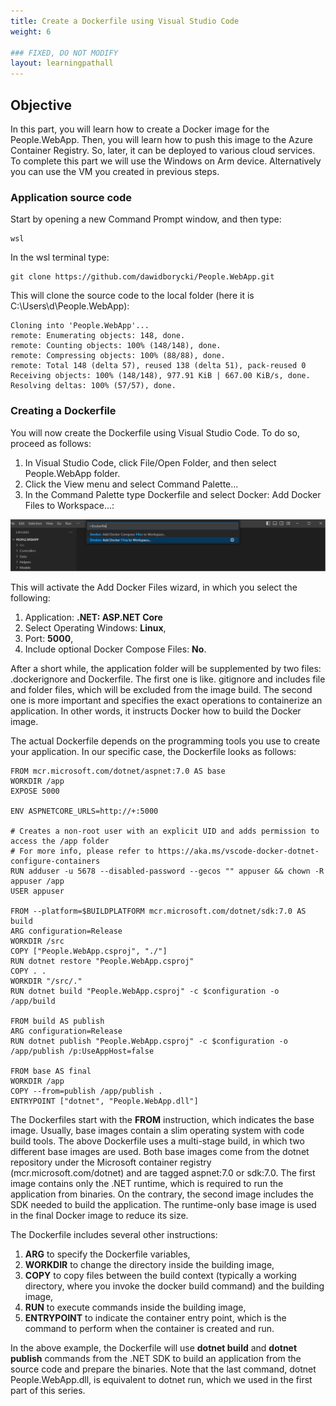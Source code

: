 ```yaml
---
title: Create a Dockerfile using Visual Studio Code
weight: 6

### FIXED, DO NOT MODIFY
layout: learningpathall
---
```


## Objective
In this part, you will learn how to create a Docker image for the People.WebApp. Then, you will learn how to push this image to the Azure Container Registry. So, later, it can be deployed to various cloud services. To complete this part we will use the Windows on Arm device. Alternatively you can use the VM you created in previous steps.

### Application source code
Start by opening a new Command Prompt window, and then type:
```console
wsl
```

In the wsl terminal type:
```console
git clone https://github.com/dawidborycki/People.WebApp.git
```

This will clone the source code to the local folder (here it is C:\Users\d\People.WebApp):
```output
Cloning into 'People.WebApp'...
remote: Enumerating objects: 148, done.
remote: Counting objects: 100% (148/148), done.
remote: Compressing objects: 100% (88/88), done.
remote: Total 148 (delta 57), reused 138 (delta 51), pack-reused 0
Receiving objects: 100% (148/148), 977.91 KiB | 667.00 KiB/s, done.
Resolving deltas: 100% (57/57), done.
```

### Creating a Dockerfile
You will now create the Dockerfile using Visual Studio Code. To do so, proceed as follows:
1.	In Visual Studio Code, click File/Open Folder, and then select People.WebApp folder.
2.	Click the View menu and select Command Palette...
3.	In the Command Palette type Dockerfile and select Docker: Add Docker Files to Workspace...:

![command prompt#left](figures/18.png "Figure 18. Adding a Dockerfile")

This will activate the Add Docker Files wizard, in which you select the following:
1.	Application: **.NET: ASP.NET Core**
2.	Select Operating Windows: **Linux**,
3.	Port: **5000**,
4.	Include optional Docker Compose Files: **No**.

After a short while, the application folder will be supplemented by two files: .dockerignore and Dockerfile. The first one is like. gitignore and includes file and folder files, which will be excluded from the image build. The second one is more important and specifies the exact operations to containerize an application. In other words, it instructs Docker how to build the Docker image.

The actual Dockerfile depends on the programming tools you use to create your application. In our specific case, the Dockerfile looks as follows:
```
FROM mcr.microsoft.com/dotnet/aspnet:7.0 AS base
WORKDIR /app
EXPOSE 5000

ENV ASPNETCORE_URLS=http://+:5000

# Creates a non-root user with an explicit UID and adds permission to access the /app folder
# For more info, please refer to https://aka.ms/vscode-docker-dotnet-configure-containers
RUN adduser -u 5678 --disabled-password --gecos "" appuser && chown -R appuser /app
USER appuser

FROM --platform=$BUILDPLATFORM mcr.microsoft.com/dotnet/sdk:7.0 AS build
ARG configuration=Release
WORKDIR /src
COPY ["People.WebApp.csproj", "./"]
RUN dotnet restore "People.WebApp.csproj"
COPY . .
WORKDIR "/src/."
RUN dotnet build "People.WebApp.csproj" -c $configuration -o /app/build

FROM build AS publish
ARG configuration=Release
RUN dotnet publish "People.WebApp.csproj" -c $configuration -o /app/publish /p:UseAppHost=false

FROM base AS final
WORKDIR /app
COPY --from=publish /app/publish .
ENTRYPOINT ["dotnet", "People.WebApp.dll"]
```

The Dockerfiles start with the **FROM** instruction, which indicates the base image. Usually, base images contain a slim operating system with code build tools. The above Dockerfile uses a multi-stage build, in which two different base images are used. Both base images come from the dotnet repository under the Microsoft container registry (mcr.microsoft.com/dotnet) and are tagged aspnet:7.0 or sdk:7.0. The first image contains only the .NET runtime, which is required to run the application from binaries. On the contrary, the second image includes the SDK needed to build the application. The runtime-only base image is used in the final Docker image to reduce its size.

The Dockerfile includes several other instructions: 
1. **ARG** to specify the Dockerfile variables,
2. **WORKDIR** to change the directory inside the building image,
3. **COPY** to copy files between the build context (typically a working directory, where you invoke the docker build command) and the building image,
4. **RUN** to execute commands inside the building image,
5. **ENTRYPOINT** to indicate the container entry point, which is the command to perform when the container is created and run.

In the above example, the Dockerfile will use **dotnet build** and **dotnet publish** commands from the .NET SDK to build an application from the source code and prepare the binaries. Note that the last command, dotnet People.WebApp.dll, is equivalent to dotnet run, which we used in the first part of this series.
